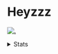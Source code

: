 # Heyzzz  

[![.](https://skillicons.dev/icons?i=js,java)](https://skillicons.dev)  

<details>
<summary>Stats</summary
<!--START_SECTION:waka-->

```txt
Java          10 hrs 29 mins  ███████████████░░░░░░░░░░   59.93 %
TypeScript    3 hrs 31 mins   █████░░░░░░░░░░░░░░░░░░░░   20.12 %
JavaScript    1 hr 54 mins    ██▓░░░░░░░░░░░░░░░░░░░░░░   10.93 %
YAML          39 mins         █░░░░░░░░░░░░░░░░░░░░░░░░   03.74 %
XML           28 mins         ▓░░░░░░░░░░░░░░░░░░░░░░░░   02.70 %
```

<!--END_SECTION:waka-->
</details>
